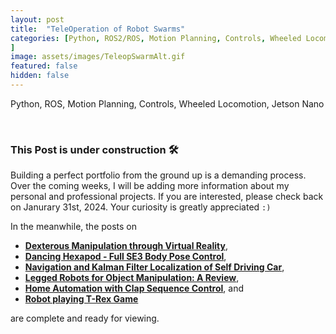 ```yaml
---
layout: post
title:  "TeleOperation of Robot Swarms"
categories: [Python, ROS2/ROS, Motion Planning, Controls, Wheeled Locomotion, Jetson Nano, Data Structures
]
image: assets/images/TeleopSwarmAlt.gif
featured: false
hidden: false
---
```


Python, ROS, Motion Planning, Controls, Wheeled Locomotion, Jetson Nano

<br>

### This Post is under construction 🛠️
Building a perfect portfolio from the ground up is a demanding process.
Over the coming weeks, I will be adding more information about my personal and professional projects. 
If you are interested, please check back on Janurary 31st, 2024.
Your curiosity is greatly appreciated `:)`

In the meanwhile, the posts on 
- [**Dexterous Manipulation through Virtual Reality**](https://adityanairs.website/DexterousManipulationThroughVR/), 
- [**Dancing Hexapod - Full SE3 Body Pose Control**](https://adityanairs.website/DancingHexapod/), 
- [**Navigation and Kalman Filter Localization of Self Driving Car**](https://adityanairs.website/SelfDrivingCar/), 
- [**Legged Robots for Object Manipulation: A Review**](https://adityanairs.website/LeggedRobotsForObjectManipulation/), 
- [**Home Automation with Clap Sequence Control**](https://adityanairs.website/ClapSequenceControl/), and 
- [**Robot playing T-Rex Game**](https://adityanairs.website/TRexGame/) 

are complete and ready for viewing.



